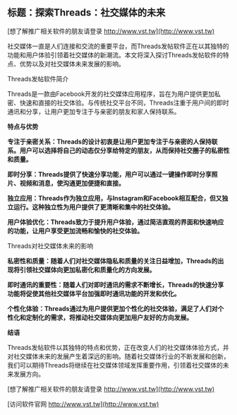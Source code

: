 ## **标题：探索Threads：社交媒体的未来**

[想了解推广相关软件的朋友请登录 http://www.vst.tw](http://www.vst.tw)

社交媒体一直是人们连接和交流的重要平台，而Threads发帖软件正在以其独特的功能和用户体验引领着社交媒体的新潮流。本文将深入探讨Threads发帖软件的特点、优势以及对社交媒体未来发展的影响。

Threads发帖软件简介

Threads是一款由Facebook开发的社交媒体应用程序，旨在为用户提供更加私密、快速和直接的社交体验。与传统社交平台不同，Threads注重于用户间的即时通讯和分享，让用户更加专注于与亲密的朋友和家人保持联系。

**特点与优势**

**专注于亲密关系：Threads的设计初衷是让用户更加专注于与亲密的人保持联系。用户可以选择将自己的动态仅分享给特定的朋友，从而保持社交圈子的私密性和质量。**

**即时分享：Threads提供了快速分享功能，用户可以通过一键操作即时分享照片、视频和消息，使沟通更加便捷和直接。**

**独立应用：Threads作为独立应用，与Instagram和Facebook相互配合，但又独立运行。这种独立性为用户提供了更清晰和集中的社交体验。**

**用户体验优化：Threads致力于提升用户体验，通过简洁直观的界面和快速响应的功能，让用户享受更加流畅和愉快的社交体验。**

Threads对社交媒体未来的影响

**私密性和质量：随着人们对社交媒体隐私和质量的关注日益增加，Threads的出现将引领社交媒体向更加私密化和质量化的方向发展。**

**即时通讯的重要性：随着人们对即时通讯的需求不断增长，Threads的快速分享功能将促使其他社交媒体平台加强即时通讯功能的开发和优化。**

**个性化体验：Threads通过为用户提供更加个性化的社交体验，满足了人们对个性化和定制化的需求，将推动社交媒体向更加用户友好的方向发展。**

**结语**

Threads发帖软件以其独特的特点和优势，正在改变人们的社交媒体体验方式，并对社交媒体未来的发展产生着深远的影响。随着社交媒体行业的不断发展和创新，我们可以期待Threads将继续在社交媒体领域发挥重要作用，引领着社交媒体的未来发展方向。

[想了解推广相关软件的朋友请登录 http://www.vst.tw](http://www.vst.tw)


[访问软件官网 http://www.vst.tw](http://www.vst.tw)
